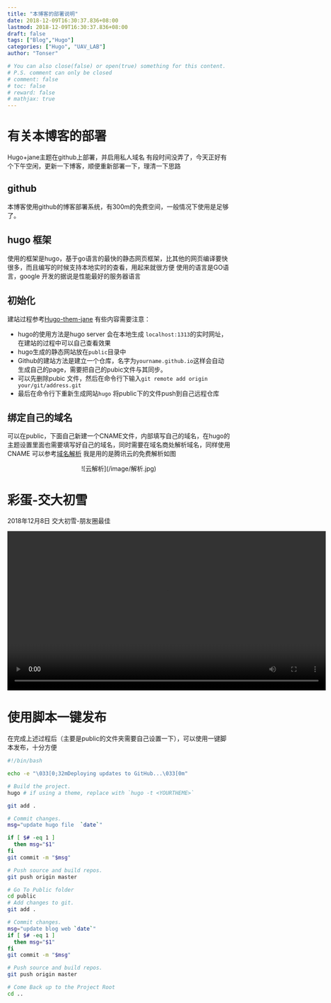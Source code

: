 ```yaml
---
title: "本博客的部署说明"
date: 2018-12-09T16:30:37.836+08:00
lastmod: 2018-12-09T16:30:37.836+08:00
draft: false
tags: ["Blog","Hugo"]
categories: ["Hugo", "UAV_LAB"]
author: "Tonser"

# You can also close(false) or open(true) something for this content.
# P.S. comment can only be closed
# comment: false
# toc: false
# reward: false
# mathjax: true
---
```


# 有关本博客的部署
Hugo+jane主题在github上部署，并启用私人域名
有段时间没弄了，今天正好有个下午空闲，更新一下博客，顺便重新部署一下，理清一下思路
<!--more-->

## github
本博客使用github的博客部署系统，有300m的免费空间，一般情况下使用是足够了。
## hugo 框架
使用的框架是hugo，基于go语言的最快的静态网页框架，比其他的网页编译要快很多，而且编写的时候支持本地实时的查看，用起来就很方便
使用的语言是GO语言，google 开发的据说是性能最好的服务器语言
## 初始化
建站过程参考[Hugo-them-jane](https://github.com/xianmin/hugo-theme-jane/blob/master/README-zh.md)
有些内容需要注意：

* hugo的使用方法是hugo server 会在本地生成 `localhost:1313`的实时网址，在建站的过程中可以自己查看效果
* hugo生成的静态网站放在`public`目录中
* Github的建站方法是建立一个仓库，名字为`yourname.github.io`这样会自动生成自己的page，需要把自己的pubic文件与其同步。
* 可以先删除pubic 文件，然后在命令行下输入`git remote add origin your/git/address.git`
* 最后在命令行下重新生成网站`hugo` 将public下的文件push到自己远程仓库

## 绑定自己的域名
可以在public，下面自己新建一个CNAME文件，内部填写自己的域名，在hugo的主题设置里面也需要填写好自己的域名，同时需要在域名商处解析域名，同样使用CNAME
可以参考[域名解析](https://blog.csdn.net/kesixin/article/details/78015934)
我是用的是腾讯云的免费解析如图
<center>![云解析](/image/解析.jpg)</center>

# 彩蛋-交大初雪
2018年12月8日 交大初雪-朋友圈最佳
<center><video id="media" src="/video/sjtu_snow.mp4" controls width="720px" heigt="408px"></video></center>

# 使用脚本一键发布
在完成上述过程后（主要是public的文件夹需要自己设置一下），可以使用一键脚本发布，十分方便


```bash
#!/bin/bash

echo -e "\033[0;32mDeploying updates to GitHub...\033[0m"

# Build the project.
hugo # if using a theme, replace with `hugo -t <YOURTHEME>`

git add .

# Commit changes.
msg="update hugo file  `date`"

if [ $# -eq 1 ]
  then msg="$1"
fi
git commit -m "$msg"

# Push source and build repos.
git push origin master

# Go To Public folder
cd public
# Add changes to git.
git add .

# Commit changes.
msg="update blog web `date`"
if [ $# -eq 1 ]
  then msg="$1"
fi
git commit -m "$msg"

# Push source and build repos.
git push origin master

# Come Back up to the Project Root
cd ..
```
